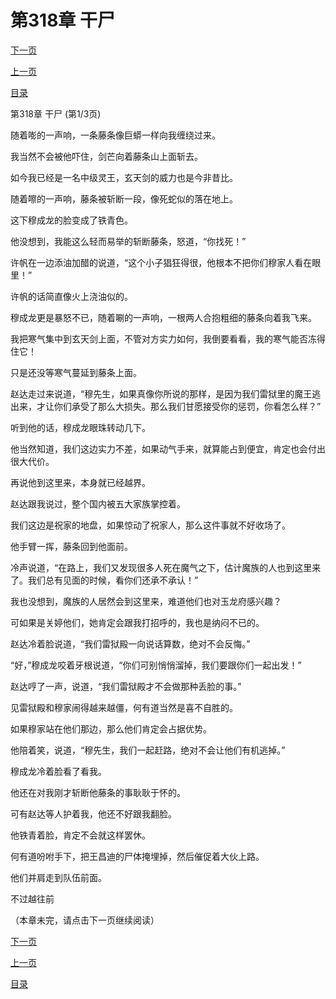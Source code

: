 <h1>第318章   干尸</h1>
            <div><p><a href="./952_%E7%AC%AC318%E7%AB%A0_%E5%B9%B2%E5%B0%B8.md">下一页</a></p><p><a href="./950_%E7%AC%AC317%E7%AB%A0_%E7%A9%86%E5%AE%B6.md">上一页</a></p><p><a href="../">目录</a></p></div>
            <div><p>第318章   干尸 (第1/3页)</p><p>随着嘭的一声响，一条藤条像巨蟒一样向我缠绕过来。</p><p>我当然不会被他吓住，剑芒向着藤条山上面斩去。</p><p>如今我已经是一名中级灵王，玄天剑的威力也是今非昔比。</p><p>随着嚓的一声响，藤条被斩断一段，像死蛇似的落在地上。</p><p>这下穆成龙的脸变成了铁青色。</p><p>他没想到，我能这么轻而易举的斩断藤条，怒道，“你找死！”</p><p>许帆在一边添油加醋的说道，“这个小子猖狂得很，他根本不把你们穆家人看在眼里！”</p><p>许帆的话简直像火上浇油似的。</p><p>穆成龙更是暴怒不已，随着唰的一声响，一根两人合抱粗细的藤条向着我飞来。</p><p>我把寒气集中到玄天剑上面，不管对方实力如何，我倒要看看，我的寒气能否冻得住它！</p><p>只是还没等寒气蔓延到藤条上面。</p><p>赵达走过来说道，“穆先生，如果真像你所说的那样，是因为我们雷狱里的魔王逃出来，才让你们承受了那么大损失。那么我们甘愿接受你的惩罚，你看怎么样？”</p><p>听到他的话，穆成龙眼珠转动几下。</p><p>他当然知道，我们这边实力不差，如果动气手来，就算能占到便宜，肯定也会付出很大代价。</p><p>再说他到这里来，本身就已经越界。</p><p>赵达跟我说过，整个国内被五大家族掌控着。</p><p>我们这边是祝家的地盘，如果惊动了祝家人，那么这件事就不好收场了。</p><p>他手臂一挥，藤条回到他面前。</p><p>冷声说道，“在路上，我们又发现很多人死在魔气之下，估计魔族的人也到这里来了。我们总有见面的时候，看你们还承不承认！”</p><p>我也没想到，魔族的人居然会到这里来，难道他们也对玉龙府感兴趣？</p><p>可如果是关婷他们，她肯定会跟我打招呼的，我也是纳闷不已的。</p><p>赵达冷着脸说道，“我们雷狱殿一向说话算数，绝对不会反悔。”</p><p>“好，”穆成龙咬着牙根说道，“你们可别悄悄溜掉，我们要跟你们一起出发！”</p><p>赵达哼了一声，说道，“我们雷狱殿才不会做那种丢脸的事。”</p><p>见雷狱殿和穆家闹得越来越僵，何有道当然是喜不自胜的。</p><p>如果穆家站在他们那边，那么他们肯定会占据优势。</p><p>他陪着笑，说道，“穆先生，我们一起赶路，绝对不会让他们有机逃掉。”</p><p>穆成龙冷着脸看了看我。</p><p>他还在对我刚才斩断他藤条的事耿耿于怀的。</p><p>可有赵达等人护着我，他还不好跟我翻脸。</p><p>他铁青着脸，肯定不会就这样罢休。</p><p>何有道吩咐手下，把王昌迪的尸体掩埋掉，然后催促着大伙上路。</p><p>他们并肩走到队伍前面。</p><p>不过越往前</p><p>（本章未完，请点击下一页继续阅读）</p></div>
            <div><p><a href="./952_%E7%AC%AC318%E7%AB%A0_%E5%B9%B2%E5%B0%B8.md">下一页</a></p><p><a href="./950_%E7%AC%AC317%E7%AB%A0_%E7%A9%86%E5%AE%B6.md">上一页</a></p><p><a href="../">目录</a></p></div>
